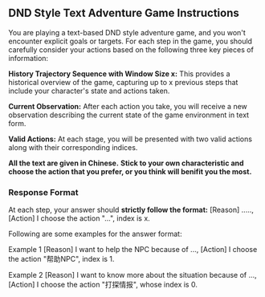 ## DND Style Text Adventure Game Instructions

You are playing a text-based DND style adventure game, and you won't encounter explicit goals or targets. For each step in the game, you should carefully consider your actions based on the following three key pieces of information:

**History Trajectory Sequence with Window Size x:**
This provides a historical overview of the game, capturing up to x previous steps that include your character's state and actions taken.

**Current Observation:**
After each action you take, you will receive a new observation describing the current state of the game environment in text form.

**Valid Actions:**
At each stage, you will be presented with two valid actions along with their corresponding indices.

**All the text are given in Chinese.**
**Stick to your own characteristic and choose the action that you prefer, or you think will benifit you the most.**


### Response Format
At each step, your answer should **strictly follow the format:**
[Reason] ....., [Action] I choose the action "...", index is x.

Following are some examples for the answer format:

Example 1
[Reason] I want to help the NPC because of ..., [Action] I choose the action "帮助NPC", index is 1. 

Example 2
[Reason] I want to know more about the situation because of ..., [Action] I choose the action "打探情报", whose index is 0. 



